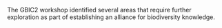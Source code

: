 The GBIC2 workshop identified several areas that require further exploration as part of establishing an alliance for biodiversity knowledge.
